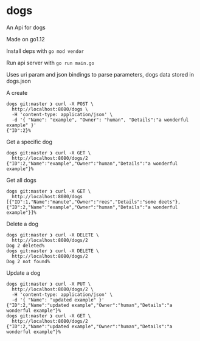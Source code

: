# dogs
An Api for dogs


Made on go1.12


Install deps with `go mod vendor`


Run api server with `go run main.go`

Uses uri param and json bindings to parse parameters, dogs data stored in dogs.json


A create
```
dogs git:master ❯ curl -X POST \
  http://localhost:8080/dogs \
  -H 'content-type: application/json' \
  -d '{ "Name": "example", "Owner": "human", "Details":"a wonderful example" }'
{"ID":2}%
```

Get a specific dog
```
dogs git:master ❯ curl -X GET \
  http://localhost:8080/dogs/2
{"ID":2,"Name":"example","Owner":"human","Details":"a wonderful example"}%
```

Get all dogs
```
dogs git:master ❯ curl -X GET \
  http://localhost:8080/dogs
[{"ID":1,"Name":"manute","Owner":"rees","Details":"some deets"},{"ID":2,"Name":"example","Owner":"human","Details":"a wonderful example"}]%
```

Delete a dog
```
dogs git:master ❯ curl -X DELETE \
  http://localhost:8080/dogs/2
Dog 2 deleted%
dogs git:master ❯ curl -X DELETE \
  http://localhost:8080/dogs/2
Dog 2 not found% 
```

Update a dog
```
dogs git:master ❯ curl -X PUT \
  http://localhost:8080/dogs/2 \
  -H 'content-type: application/json' \
  -d '{ "Name": "updated example" }'
{"ID":2,"Name":"updated example","Owner":"human","Details":"a wonderful example"}%
dogs git:master ❯ curl -X GET \
  http://localhost:8080/dogs/2
{"ID":2,"Name":"updated example","Owner":"human","Details":"a wonderful example"}% 
```
